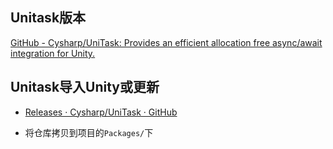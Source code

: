 ## Unitask版本

[GitHub - Cysharp/UniTask: Provides an efficient allocation free async/await integration for Unity.](https://github.com/Cysharp/UniTask)

## Unitask导入Unity或更新

- [Releases · Cysharp/UniTask · GitHub](https://github.com/Cysharp/UniTask/releases)

- 将仓库拷贝到项目的`Packages/`下
